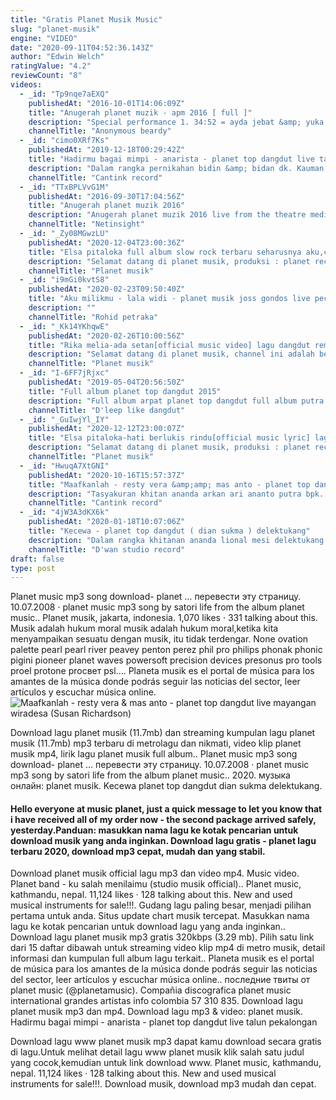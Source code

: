 ```yaml
---
title: "Gratis Planet Musik Music"
slug: "planet-musik"
engine: "VIDEO"
date: "2020-09-11T04:52:36.143Z"
author: "Edwin Welch"
ratingValue: "4.2"
reviewCount: "8"
videos:
  - _id: "Tp9nqe7aEXQ"
    publishedAt: "2016-10-01T14:06:09Z"
    title: "Anugerah planet muzik - apm 2016 [ full ]"
    description: "Special performance 1. 34:52 = ayda jebat &amp; yuka kharisma &amp; rizky febian - hanya memuji 2. 01:18:00 = cakra khan &amp; raisa andriana - percayalah"
    channelTitle: "Anonymous beardy"
  - _id: "cimo0XRf7Ks"
    publishedAt: "2019-12-18T00:29:42Z"
    title: "Hadirmu bagai mimpi - anarista - planet top dangdut live talun pekalongan"
    description: "Dalam rangka pernikahan bidin &amp; bidan dk. Kauman talun pekalongan bersama planet top dangdut pekalongan."
    channelTitle: "Cantink record"
  - _id: "TTxBPLVvG1M"
    publishedAt: "2016-09-30T17:04:56Z"
    title: "Anugerah planet muzik 2016"
    description: "Anugerah planet muzik 2016 live from the theatre mediacorps singapore."
    channelTitle: "Netinsight"
  - _id: "_Zy08MGwzLU"
    publishedAt: "2020-12-04T23:00:36Z"
    title: "Elsa pitaloka full album slow rock terbaru seharusnya aku,coba kau ingat ingat kembali"
    description: "Selamat datang di planet musik, produksi : planet recordeltarecordfarisa record channel ini adalah berisi lagu minangkabau yang dapat mengobati rindu"
    channelTitle: "Planet musik"
  - _id: "i9mGi0kvtS8"
    publishedAt: "2020-02-23T09:50:40Z"
    title: "Aku milikmu - lala widi - planet musik joss gondos live pecakaran"
    description: ""
    channelTitle: "Rohid petraka"
  - _id: "_Kk14YKhqwE"
    publishedAt: "2020-02-26T10:00:56Z"
    title: "Rika melia-ada setan[official music video] lagu dangdut remix"
    description: "Selamat datang di planet musik, channel ini adalah berisi lagu minangkabau yang dapat mengobati rindu para pencinta musiklagu minang silahkan"
    channelTitle: "Planet musik"
  - _id: "I-6FF7jRjxc"
    publishedAt: "2019-05-04T20:56:50Z"
    title: "Full album planet top dangdut 2015"
    description: "Full album arpat planet top dangdut full album putra puja planet top dangdut #dangdut"
    channelTitle: "D'leep like dangdut"
  - _id: "_GuIwjYl_IY"
    publishedAt: "2020-12-12T23:00:07Z"
    title: "Elsa pitaloka-hati berlukis rindu[official music lyric] lagu terbaru 2020"
    description: "Selamat datang di planet musik, produksi : planet recordeltarecordfarisa record channel ini adalah berisi lagu minangkabau yang dapat mengobati rindu"
    channelTitle: "Planet musik"
  - _id: "HwuqA7XtGNI"
    publishedAt: "2020-10-16T15:57:37Z"
    title: "Maafkanlah - resty vera &amp;amp; mas anto - planet top dangdut live mayangan wiradesa"
    description: "Tasyakuran khitan ananda arkan ari ananto putra bpk. Nur ananto &amp; ibu. Aris tiyanti . Dimeriahkan planet top dangdut pekalongan pimpinan abah murip"
    channelTitle: "Cantink record"
  - _id: "4jW3A3dKX6k"
    publishedAt: "2020-01-18T10:07:06Z"
    title: "Kecewa - planet top dangdut ( dian sukma ) delektukang"
    description: "Dalam rangka khitanan ananda lional mesi delektukang pengkol wiradesa pekalongan bersama planet top dangdut pekalongan."
    channelTitle: "D'wan studio record"
draft: false
type: post
---
```


Planet music mp3 song download- planet … перевести эту страницу. 10.07.2008 · planet music mp3 song by satori life from the album planet music.. Planet musik, jakarta, indonesia. 1,070 likes · 331 talking about this. Musik adalah hukum moral musik adalah hukum moral,ketika kita menyampaikan sesuatu dengan musik, itu tidak terdengar. None ovation palette pearl pearl river peavey penton perez phil pro philips phonak phonic pigini pioneer planet waves powersoft precision devices presonus pro tools proel protone proсвет psl.... Planeta musik es el portal de música para los amantes de la música donde podrás seguir las noticias del sector, leer artículos y escuchar música online.
![Maafkanlah - resty vera &amp; mas anto - planet top dangdut live mayangan wiradesa (Susan Richardson)](https://i.ytimg.com/vi/HwuqA7XtGNI/hqdefault.jpg "Maafkanlah - resty vera &amp; mas anto - planet top dangdut live mayangan wiradesa (Calvin Lucas)")

Download lagu planet musik (11.7mb) dan streaming kumpulan lagu planet musik (11.7mb) mp3 terbaru di metrolagu dan nikmati, video klip planet musik mp4, lirik lagu planet musik full album.. Planet music mp3 song download- planet … перевести эту страницу. 10.07.2008 · planet music mp3 song by satori life from the album planet music.. 2020. музыка онлайн: planet musik. Kecewa planet top dangdut dian sukma delektukang.
<!--inArticleAds-->

<!--galleryOne-->

#### Hello everyone at music planet, just a quick message to let you know that i have received all of my order now - the second package arrived safely, yesterday.Panduan: masukkan nama lagu ke kotak pencarian untuk download musik yang anda inginkan. Download lagu gratis - planet lagu terbaru 2020, download mp3 cepat, mudah dan yang stabil.
<!--inArticleAds-->

<!--galleryTwo-->

Download planet musik official lagu mp3 dan video mp4. Music video. Planet band - ku salah menilaimu (studio musik official).. Planet music, kathmandu, nepal. 11,124 likes · 128 talking about this. New and used musical instruments for sale!!!. Gudang lagu paling besar, menjadi pilihan pertama untuk anda. Situs update chart musik tercepat. Masukkan nama lagu ke kotak pencarian untuk download lagu yang anda inginkan.. Download lagu planet musik mp3 gratis 320kbps (3.29 mb). Pilih satu link dari 15 daftar dibawah untuk streaming video klip mp4 di metro musik, detail informasi dan kumpulan full album lagu terkait.. Planeta musik es el portal de música para los amantes de la música donde podrás seguir las noticias del sector, leer artículos y escuchar música online.. последние твиты от planet music (@planetamusic). Compañia discografica planet music international grandes artistas info colombia 57 310 835. Download lagu planet musik mp3 dan mp4. Download lagu mp3 &amp; video: planet musik. Hadirmu bagai mimpi - anarista - planet top dangdut live talun pekalongan
<!--galleryThree-->

Download lagu www planet musik mp3 dapat kamu download secara gratis di lagu.Untuk melihat detail lagu www planet musik klik salah satu judul yang cocok,kemudian untuk link download www. Planet music, kathmandu, nepal. 11,124 likes · 128 talking about this. New and used musical instruments for sale!!!. Download musik, download mp3 mudah dan cepat.